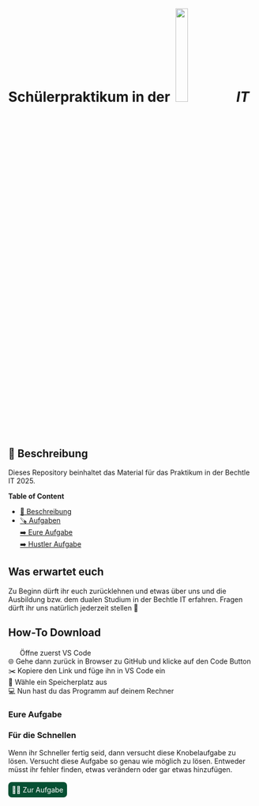 # Schülerpraktikum in der <img src="https://t1p.de/jkuec" width="22%" style="margin-left: 5px; margin-right: 5px"> <i>IT</i>
## 📗 Beschreibung
Dieses Repository beinhaltet das Material für das Praktikum in der Bechtle IT 2025.

**Table of Content**
- [📗 Beschreibung](#-was-erwartet-euch)
- [🪚 Aufgaben](#-how-to-download) <br>
  [➡️ Eure Aufgabe](#main-exercises) <br>
  [➡️ Hustler Aufgabe](#für-die-schnellen)

## Was erwartet euch
Zu Beginn dürft ihr euch zurücklehnen und etwas über uns und die Ausbildung bzw. dem dualen Studium in der Bechtle IT erfahren. Fragen dürft ihr uns natürlich jederzeit stellen 🙂

## How-To Download 
<img src="https://t1p.de/1yyz0" width="16px" style="margin-right: 3.5px">  Öffne zuerst VS Code  <br>
🌐 Gehe dann zurück in Browser zu GitHub und klicke auf den Code Button <br>
✂️ Kopiere den Link und füge ihn in VS Code ein <br>
📁 Wähle ein Speicherplatz aus <br>
💻 Nun hast du das Programm auf deinem Rechner <br>

### Eure Aufgabe

### Für die Schnellen
Wenn ihr Schneller fertig seid, dann versucht diese Knobelaufgabe zu lösen. Versucht diese Aufgabe so genau wie möglich zu lösen. Entweder müsst ihr fehler finden, etwas verändern oder gar etwas hinzufügen. <br><br>
<a href="/chatbot/hustler_task.md" style="background-color: #075033; color: white; padding: 7px; text-align: center; text-decoration: none; display: inline-block; border-radius: 7px;">🧑‍🏭 Zur Aufgabe</a>
